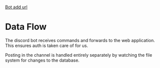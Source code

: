 [Bot add url](https://discord.com/oauth2/authorize?client_id=1081104783471017995&scope=bot&permissions=3072)

# Data Flow

The discord bot receives commands and forwards to the web application. This ensures auth is taken care of for us.

Posting in the channel is handled entirely separately by watching the file
system for changes to the database.
